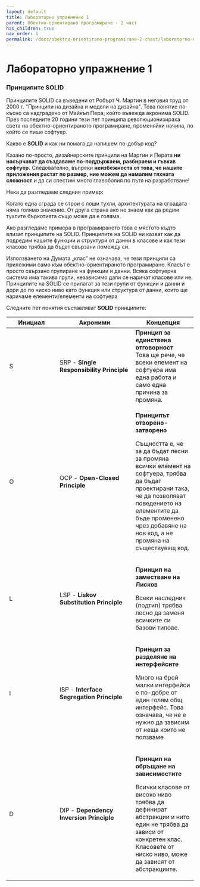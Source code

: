 ```yaml
---
layout: default
title: Лабораторно упражнение 1
parent: Обектно-ориентирано програмиране - 2 част
has_children: true
nav_order: 1
permalink: /docs/obektno-orientirano-programirane-2-chast/laboratorno-uprazhnenie-1
---
```


# Лабораторно упражнение 1

### Принципите SOLID

Принципите SOLID са въведени от Робърт Ч. Мартин в неговия труд от 2000 г. "Принципи на дизайна и модели на дизайна". Това понятие по-късно са надградено от Майкъл Пера, който въвежда акронима SOLID. През последните 20 години тези пет принципа революционизираха света на обектно-ориентираното програмиране, променяйки начина, по който се пише софтуер.

Какво е **SOLID** и как ни помага да напишем по-добър код?

Казано по-просто, дизайнерските принципи на Мартин и Перата **ни насърчават да създаваме по-поддържаем, разбираем и гъвкав софтуер.** Следователно, въпреки **неизбежноста от това, че нашите приложения растат по размер, ние можем да намалим тяхната сложност** и да си спестим много главоболия по пътя на разработване!

Нека да разгледаме следния пример:

Когато една сграда се строи с лоши тухли, архитектурата на сградата няма голямо значение. От друга страна ако не знаем как да редим тухлите бъркотията също може да е голяма.

Ако разгледаме примера в програмирането това е мястото къдто влизат принципите на SOLID. Принципите на SOLID ни казват как да подредим нашите функции и структури от данни в класове и как тези класове трябва да бъдат свързани помежду си.

Използването на Думата „клас” не означава, че тези принципи са приложими само към обектно-ориентираното програмиране. Класът е просто свързано групиране на функции и данни. Всяка софтуерна система има такива групи, независимо дали се наричат класове или не. Принципите на SOLID се прилагат за тези групи от функции и данни и дори до по ниско ниво като функция или структура от данни, които ще наричаме елементи/елементи на софтуера

Следните пет понятия съставляват **SOLID** принципите:

<table><thead><tr><th width="119.4">Инициал</th><th width="188">Акроними</th><th>Концепция</th></tr></thead><tbody><tr><td>S</td><td>SRP - <strong>Single Responsibility Principle</strong></td><td><strong>Принцип за единствена отговорност</strong><br>Това ще рече, че всеки елемент на софтуера има една работа и само една причина за промяна.</td></tr><tr><td>O</td><td>OCP - <strong>Open-Closed Principle</strong></td><td><p><strong>Принципът отворено-затворено</strong></p><p>Същността е, че за да бъдат лесни за промяна всички елемент на софтуера,  трябва да бъдат проектирани така, че да позволяват поведението на елементите да бъде променено чрез добавяне на нов код, а не промяна на съществуващ код.</p></td></tr><tr><td>L</td><td>LSP - <strong>Liskov Substitution Principle</strong></td><td><p><strong>Принцип на заместване на Лисков</strong></p><p>Всеки наследник (подтип) трябва лесно да заменя всичките си базови типове.</p></td></tr><tr><td>I</td><td>ISP - <strong>Interface Segregation Principle</strong></td><td><p><strong>Принцип за разделяне на интерфейсите</strong></p><p>Много на брой малки интерфейси е по-добре от един голям общ интерфейс. Това означава, че не е нужно да зависим от неща които не ползваме</p></td></tr><tr><td>D</td><td>DIP - <strong>Dependency Inversion Principle</strong></td><td><p><strong>Принцип на обръщане на зависимостите</strong></p><p>Всички класове от високо ниво трябва да дефинират абстракции и нито един не трябва да зависи от конкретен клас. Класовете от ниско ниво, може да зависят от абстракциите.</p></td></tr></tbody></table>

